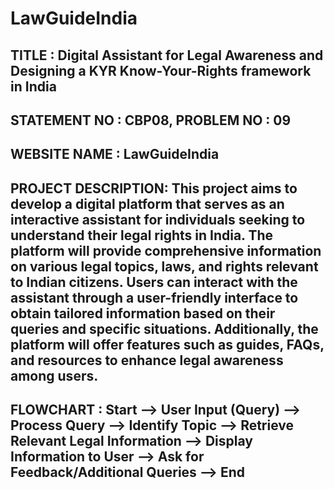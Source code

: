 # LawGuideIndia
TITLE : Digital Assistant for Legal Awareness and Designing a KYR Know-Your-Rights framework in India
----------------------------------------------------------------------------------------------------
STATEMENT NO : CBP08, PROBLEM NO : 09
-----------------------------------------------------------------------------------------------------
WEBSITE NAME : LawGuideIndia
-----------------------------
PROJECT DESCRIPTION: This project aims to develop a digital platform that serves as an interactive assistant for individuals seeking to understand their legal rights in India. The platform will provide comprehensive information on various legal topics, laws, and rights relevant to Indian citizens. Users can interact with the assistant through a user-friendly interface to obtain tailored information based on their queries and specific situations. Additionally, the platform will offer features such as guides, FAQs, and resources to enhance legal awareness among users.
-----------------------------------------------------------------------------------------------------------------------------------------------------------
FLOWCHART :
Start --> User Input (Query) --> Process Query --> Identify Topic --> Retrieve Relevant Legal Information --> Display Information to User --> Ask for Feedback/Additional Queries --> End
-----------------------------------------------------------------------------------------------------------------------------------------------------------------------------------------
